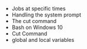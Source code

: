 * Jobs at specific times
* Handling the system prompt
* The cut command
* Bash on Windows 10
* Cut Command
* global and local variables